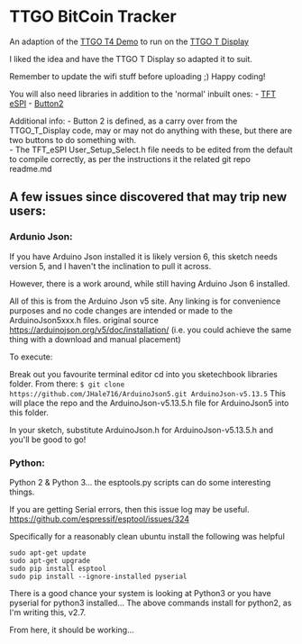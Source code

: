 # TTGO BitCoin Tracker

An adaption of the [TTGO T4 Demo](https://github.com/LilyGO/TTGO-T4-DEMO)
to run on the [TTGO T Display](https://github.com/Xinyuan-LilyGO/TTGO-T-Display)

  I liked the idea and have the TTGO T Display so adapted it to suit.

  Remember to update the wifi stuff before uploading ;) Happy coding!
  
  You will also need libraries in addition to the 'normal' inbuilt ones:
    - [TFT eSPI](https://github.com/Bodmer/TFT_eSPI)
    - [Button2](https://github.com/LennartHennigs/Button2)
  
  Additional info:
    - Button 2 is defined, as a carry over from the TTGO_T_Display code, may or may not do anything with these, but there are two buttons to do something with.  
    - The TFT_eSPI User_Setup_Select.h file needs to be edited from the default to compile correctly, as per the instructions it the related git repo readme.md

## A few issues since discovered that may trip new users:

### Ardunio Json:

  If you have Arduino Json installed it is likely version 6, this sketch needs version 5, and I haven't the inclination to pull it across. 

  However, there is a work around, while still having Arduino Json 6 installed.

  All of this is from the Arduino Json v5 site. Any linking is for convenience purposes and no code changes are intended or made to the ArduinoJson5xxx.h files. original source https://arduinojson.org/v5/doc/installation/ (i.e. you could achieve the same thing with a download and manual placement)

  To execute:

  Break out you favourite terminal editor
  cd into you sketechbook libraries folder.
  From there:
  ```$ git clone https://github.com/JHale716/ArduinoJson5.git ArduinoJson-v5.13.5```
  This will place the repo and the ArduinoJson-v5.13.5.h file for ArduinoJson5 into this folder.

  In your sketch, substitute ArduinoJson.h for ArduinoJson-v5.13.5.h and you'll be good to go!

### Python:

  Python 2 & Python 3... the esptools.py scripts can do some interesting things.

  If you are getting Serial errors, then this issue log may be useful. https://github.com/espressif/esptool/issues/324

  Specifically for a reasonably clean ubuntu install the following was helpful
  ```
  sudo apt-get update
  sudo apt-get upgrade
  sudo pip install esptool
  sudo pip install --ignore-installed pyserial
  ```
  There is a good chance your system is looking at Python3 or you have pyserial for python3 installed...
  The above commands install for python2, as I'm writing this, v2.7.

From here, it should be working...
